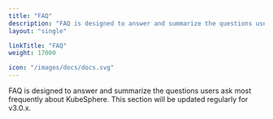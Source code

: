 ```yaml
---
title: "FAQ"
description: "FAQ is designed to answer and summarize the questions users ask most frequently about KubeSphere."
layout: "single"

linkTitle: "FAQ"
weight: 17000

icon: "/images/docs/docs.svg"
---
```


FAQ is designed to answer and summarize the questions users ask most frequently about KubeSphere. This section will be updated regularly for v3.0.x.